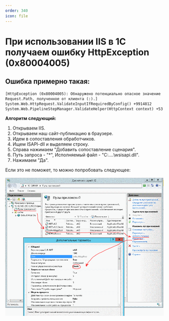 ```yaml
---
order: 340
icon: file
---
```


# При использовании IIS в 1С получаем ошибку HttpException (0x80004005)

## Ошибка примерно такая:

```
[HttpException (0x80004005): Обнаружено потенциально опасное значение Request.Path, полученное от клиента (:).]
System.Web.HttpRequest.ValidateInputIfRequiredByConfig() +9914812
System.Web.PipelineStepManager.ValidateHelper(HttpContext context) +53
```

**Алгоритм следующий:** 
1. Открываем IIS.
2. Открываем наш сайт-публикацию в браузере.
3. Идем в сопоставления обработчиков.
4. Ищем ISAPI-dll и выделяем строку.
5. Справа нажимаем "Добавить сопоставление сценария".
6. Путь запроса - "*", Исполняемый файл - "C:\....\wsisapi.dll".
7. Нажимаем "Да".

Если это не поможет, то можно попробовать следующее:

![01_Ошибка](static/01_Ошибка.png)

